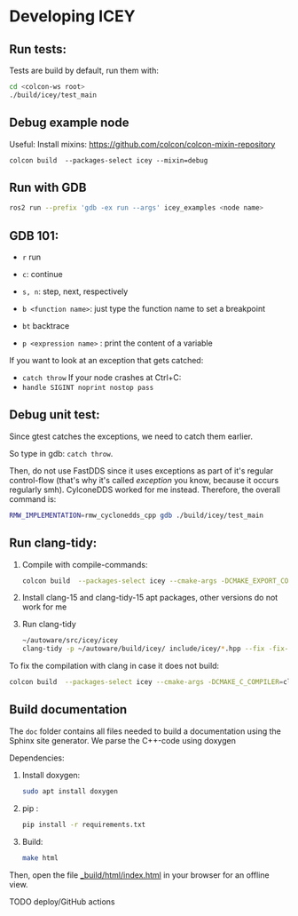 # Developing ICEY

## Run tests: 

Tests are build by default, run them with: 

```sh
cd <colcon-ws root>
./build/icey/test_main
```

## Debug example node 

Useful: Install mixins: https://github.com/colcon/colcon-mixin-repository

```
colcon build  --packages-select icey --mixin=debug 
```

## Run with GDB

```sh
ros2 run --prefix 'gdb -ex run --args' icey_examples <node name>
```

## GDB 101: 

- `r` run 
- `c`: continue 
- `s, n`: step, next, respectively 
- `b <function name>`: just type the function name to set a breakpoint

- `bt` backtrace 
- `p <expression name>` : print the content of a variable

If you want to look at an exception that gets catched: 
- `catch throw`
If your node crashes at Ctrl+C:
- `handle SIGINT noprint nostop pass`

## Debug unit test: 

Since gtest catches the exceptions, we need to catch them earlier. 

So type in gdb: `catch throw`.

Then, do not use FastDDS since it uses exceptions as part of it's regular control-flow (that's why it's called *exception* you know, because it occurs regularly smh). CylconeDDS worked for me instead. Therefore, the overall command is: 

```sh 
RMW_IMPLEMENTATION=rmw_cyclonedds_cpp gdb ./build/icey/test_main
```

## Run clang-tidy: 


1. Compile with compile-commands:
    ```sh
    colcon build  --packages-select icey --cmake-args -DCMAKE_EXPORT_COMPILE_COMMANDS=ON
    ```

1. Install clang-15 and clang-tidy-15 apt packages, other versions do not work for me
1. Run clang-tidy
    ```sh
    ~/autoware/src/icey/icey
    clang-tidy -p ~/autoware/build/icey/ include/icey/*.hpp --fix -fix-errors
    ```

To fix the compilation with clang in case it does not build: 
```sh
colcon build  --packages-select icey --cmake-args -DCMAKE_C_COMPILER=clang-15 -DCMAKE_CXX_COMPILER=clang++-15
```

## Build documentation 

The `doc` folder contains all files needed to build a documentation using the Sphinx site generator. 
We parse the C++-code using doxygen 

Dependencies: 

1. Install  doxygen: 
    ```sh
    sudo apt install doxygen
    ```
1. pip : 
    ```sh
    pip install -r requirements.txt 
    ```

1. Build:
    ```sh
    make html
    ```

Then, open the file [_build/html/index.html](_build/html/index.html) in your browser for an offline view. 


TODO deploy/GitHub actions

